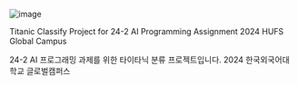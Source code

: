 ![image](https://github.com/user-attachments/assets/582a8e05-5320-448b-a9d9-e813a232373d)

Titanic Classify Project for 24-2 AI Programming Assignment
2024 HUFS Global Campus

24-2 AI 프로그래밍 과제를 위한 타이타닉 분류 프로젝트입니다.
2024 한국외국어대학교 글로벌캠퍼스
